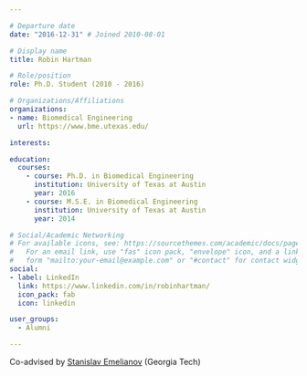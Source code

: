 ```yaml
---

# Departure date
date: "2016-12-31" # Joined 2010-08-01

# Display name
title: Robin Hartman

# Role/position
role: Ph.D. Student (2010 - 2016)

# Organizations/Affiliations
organizations:
- name: Biomedical Engineering
  url: https://www.bme.utexas.edu/

interests:

education:
  courses:
    - course: Ph.D. in Biomedical Engineering
      institution: University of Texas at Austin
      year: 2016
    - course: M.S.E. in Biomedical Engineering
      institution: University of Texas at Austin
      year: 2014

# Social/Academic Networking
# For available icons, see: https://sourcethemes.com/academic/docs/page-builder/#icons
#   For an email link, use "fas" icon pack, "envelope" icon, and a link in the
#   form "mailto:your-email@example.com" or "#contact" for contact widget.
social:
- label: LinkedIn
  link: https://www.linkedin.com/in/robinhartman/
  icon_pack: fab
  icon: linkedin

user_groups:
  - Alumni

---
```


Co-advised by [Stanislav Emelianov](https://ultrasound.gatech.edu/) (Georgia Tech)
